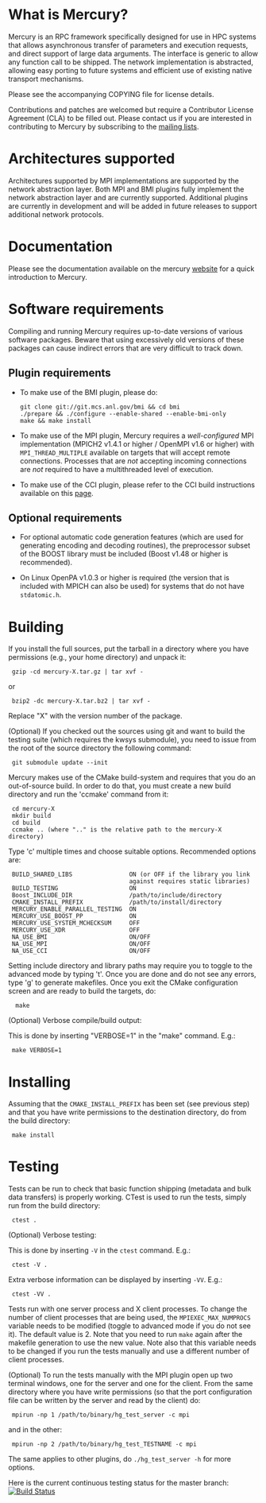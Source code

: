 What is Mercury?
================

   Mercury is an RPC framework specifically designed for use in HPC systems
   that allows asynchronous transfer of parameters and execution requests,
   and direct support of large data arguments. The interface is generic
   to allow any function call to be shipped. The network implementation
   is abstracted, allowing easy porting to future systems and efficient use
   of existing native transport mechanisms.

   Please see the accompanying COPYING file for license details.

   Contributions and patches are welcomed but require a Contributor License
   Agreement (CLA) to be filled out. Please contact us if you are interested
   in contributing to Mercury by subscribing to the [mailing lists][mailing-lists].

Architectures supported
=======================

   Architectures supported by MPI implementations are supported by the
   network abstraction layer. Both MPI and BMI plugins fully
   implement the network abstraction layer and are currently supported.
   Additional plugins are currently in development and will be added in
   future releases to support additional network protocols.

Documentation
=============

   Please see the documentation available on the mercury [website][documentation]
   for a quick introduction to Mercury.

Software requirements
=====================

   Compiling and running Mercury requires up-to-date versions of various
   software packages. Beware that using excessively old versions of these
   packages can cause indirect errors that are very difficult to track down.

Plugin requirements
-------------------

- To make use of the BMI plugin, please do:

      git clone git://git.mcs.anl.gov/bmi && cd bmi
      ./prepare && ./configure --enable-shared --enable-bmi-only
      make && make install

- To make use of the MPI plugin, Mercury requires a _well-configured_ MPI
  implementation (MPICH2 v1.4.1 or higher / OpenMPI v1.6 or higher) with
  `MPI_THREAD_MULTIPLE` available on targets that will accept remote
  connections. Processes that are _not_ accepting incoming connections are
  _not_ required to have a multithreaded level of execution.

- To make use of the CCI plugin, please refer to the CCI build instructions
  available on this [page][cci].

Optional requirements
---------------------

- For optional automatic code generation features (which are used for generating
  encoding and decoding routines), the preprocessor subset of the BOOST
  library must be included (Boost v1.48 or higher is recommended).

- On Linux OpenPA v1.0.3 or higher is required (the version that is included
  with MPICH can also be used) for systems that do not have `stdatomic.h`.

Building
========

If you install the full sources, put the tarball in a directory where you
have permissions (e.g., your home directory) and unpack it:

     gzip -cd mercury-X.tar.gz | tar xvf -

   or

     bzip2 -dc mercury-X.tar.bz2 | tar xvf -

Replace "X" with the version number of the package.

(Optional) If you checked out the sources using git and want to build
the testing suite (which requires the kwsys submodule), you need to issue
from the root of the source directory the following command:

     git submodule update --init

Mercury makes use of the CMake build-system and requires that you do an
out-of-source build. In order to do that, you must create a new build
directory and run the 'ccmake' command from it:

     cd mercury-X
     mkdir build
     cd build
     ccmake .. (where ".." is the relative path to the mercury-X directory)

Type 'c' multiple times and choose suitable options. Recommended options are:

     BUILD_SHARED_LIBS                ON (or OFF if the library you link
                                      against requires static libraries)
     BUILD_TESTING                    ON
     Boost_INCLUDE_DIR                /path/to/include/directory
     CMAKE_INSTALL_PREFIX             /path/to/install/directory
     MERCURY_ENABLE_PARALLEL_TESTING  ON
     MERCURY_USE_BOOST_PP             ON
     MERCURY_USE_SYSTEM_MCHECKSUM     OFF
     MERCURY_USE_XDR                  OFF
     NA_USE_BMI                       ON/OFF
     NA_USE_MPI                       ON/OFF
     NA_USE_CCI                       ON/OFF

Setting include directory and library paths may require you to toggle to
the advanced mode by typing 't'. Once you are done and do not see any
errors, type 'g' to generate makefiles. Once you exit the CMake
configuration screen and are ready to build the targets, do:

      make

(Optional) Verbose compile/build output:

This is done by inserting "VERBOSE=1" in the "make" command. E.g.:

     make VERBOSE=1

Installing
==========

Assuming that the `CMAKE_INSTALL_PREFIX` has been set (see previous step)
and that you have write permissions to the destination directory, do
from the build directory:

     make install

Testing
=======

Tests can be run to check that basic function shipping (metadata and bulk
data transfers) is properly working. CTest is used to run the tests,
simply run from the build directory:

     ctest .

(Optional) Verbose testing:

This is done by inserting `-V` in the `ctest` command.  E.g.:

     ctest -V .

Extra verbose information can be displayed by inserting `-VV`. E.g.:

     ctest -VV .

Tests run with one server process and X client processes. To change the
number of client processes that are being used, the `MPIEXEC_MAX_NUMPROCS`
variable needs to be modified (toggle to advanced mode if you do not see
it). The default value is 2.
Note that you need to run `make` again after the makefile generation
to use the new value. Note also that this variable needs to be changed
if you run the tests manually and use a different number of client
processes.

(Optional) To run the tests manually with the MPI plugin open up two
terminal windows, one for the server and one for the client. From the same
directory where you have write permissions (so that the port configuration
file can be written by the server and read by the client) do:

     mpirun -np 1 /path/to/binary/hg_test_server -c mpi

and in the other:

     mpirun -np 2 /path/to/binary/hg_test_TESTNAME -c mpi

The same applies to other plugins, do `./hg_test_server -h` for more options.

Here is the current continuous testing status for the master branch:
[![Build Status][travis-ci-svg]][travis-ci-link]



[mailing-lists]: http://mercury-hpc.github.io/help#mailing-lists
[documentation]: http://mercury-hpc.github.io/documentation/
[cci]: http://cci-forum.com/?page_id=46
[travis-ci-svg]: https://travis-ci.org/mercury-hpc/mercury.svg
[travis-ci-link]: https://travis-ci.org/mercury-hpc/mercury

